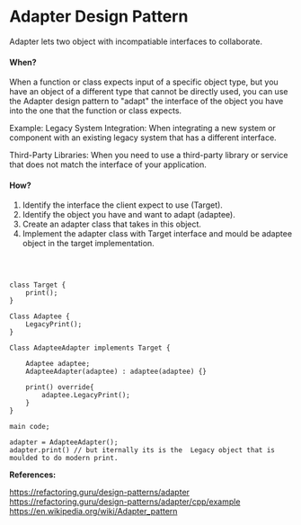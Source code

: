 # Adapter Design Pattern


Adapter lets two object with incompatiable interfaces to collaborate. 


#### When?


When a function or class expects input of a specific object type, but you have an object of a different type that cannot be directly used, you can use the Adapter design pattern to "adapt" the interface of the object you have into the one that the function or class expects.


Example:
Legacy System Integration: When integrating a new system or component with an existing legacy system that has a different interface.

Third-Party Libraries: When you need to use a third-party library or service that does not match the interface of your application.


#### How?

1. Identify the interface the client expect to use (Target).
2. Identify the object you have and want to adapt (adaptee).
3. Create an adapter class that takes in this object.
4.  Implement the adapter class with Target interface and mould be adaptee object in the target implementation.
<br/>

```

class Target {
    print();
}

Class Adaptee {
    LegacyPrint();
}

Class AdapteeAdapter implements Target {

    Adaptee adaptee;
    AdapteeAdapter(adaptee) : adaptee(adaptee) {}

    print() override{
        adaptee.LegacyPrint();
    }
}

main code;

adapter = AdapteeAdapter();
adapter.print() // but iternally its is the  Legacy object that is moulded to do modern print. 

```

**References:**

https://refactoring.guru/design-patterns/adapter <br/>
https://refactoring.guru/design-patterns/adapter/cpp/example <br/>
https://en.wikipedia.org/wiki/Adapter_pattern <br/>